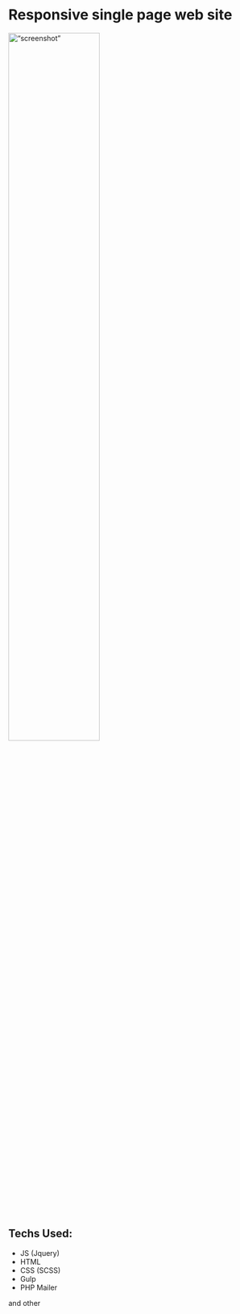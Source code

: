 # Responsive single page web site 
  
<img src="https://i.ibb.co/NCT44ft/screen.png" alt= “screenshot” width="60%" align="middle">

## Techs Used:
* JS (Jquery)
* HTML
* CSS (SCSS)
* Gulp
* PHP Mailer

and other

